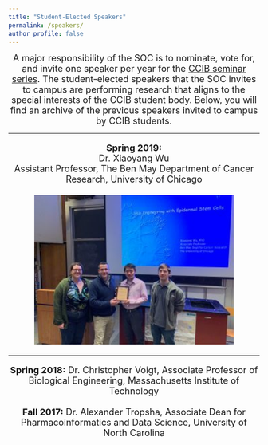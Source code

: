 ```yaml
---
title: "Student-Elected Speakers"
permalink: /speakers/
author_profile: false
---
```

<p align="center">
<font size="4">A major responsibility of the SOC is to nominate, vote for, and invite one speaker per year for the <a href="https://ccib.camden.rutgers.edu/seminars/">CCIB seminar series</a>. The student-elected speakers that the SOC invites to campus are performing research that aligns to the special interests of the CCIB student body. Below, you will find an archive of the previous speakers invited to campus by CCIB students.
  
<hr>
<p align="center">
<b>Spring 2019:</b><br />
Dr. Xiaoyang Wu<br />
Assistant Professor, The Ben May Department of Cancer Research, University of Chicago<br /><br />

<img src="https://github.com/ccib-social/ccib-social.github.io/blob/master/assets/images/2019spring_speaker-300x225.jpeg?raw=true" alt="Dr. Xiaoyang Wu with CCIB-SOC Executive Board" width="400" />

<hr>
<p align="center">
<b>Spring 2018:</b> Dr. Christopher Voigt, Associate Professor of Biological Engineering, Massachusetts Institute of Technology<br /><br />
<b>Fall 2017:</b> Dr. Alexander Tropsha, Associate Dean for Pharmacoinformatics and Data Science, University of North Carolina
</p>

